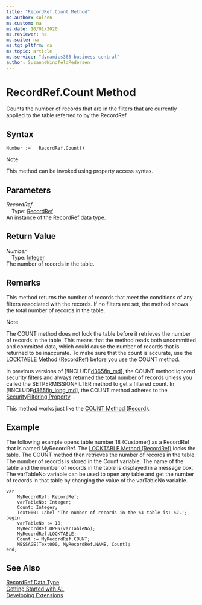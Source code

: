 ```yaml
---
title: "RecordRef.Count Method"
ms.author: solsen
ms.custom: na
ms.date: 10/01/2020
ms.reviewer: na
ms.suite: na
ms.tgt_pltfrm: na
ms.topic: article
ms.service: "dynamics365-business-central"
author: SusanneWindfeldPedersen
---
```

[//]: # (START>DO_NOT_EDIT)
[//]: # (IMPORTANT:Do not edit any of the content between here and the END>DO_NOT_EDIT.)
[//]: # (Any modifications should be made in the .xml files in the ModernDev repo.)
# RecordRef.Count Method
Counts the number of records that are in the filters that are currently applied to the table referred to by the RecordRef.


## Syntax
```
Number :=   RecordRef.Count()
```
> [!NOTE]  
> This method can be invoked using property access syntax.  

## Parameters
*RecordRef*  
&emsp;Type: [RecordRef](recordref-data-type.md)  
An instance of the [RecordRef](recordref-data-type.md) data type.  

## Return Value
*Number*  
&emsp;Type: [Integer](../integer/integer-data-type.md)  
The number of records in the table.  


[//]: # (IMPORTANT: END>DO_NOT_EDIT)

## Remarks  
 This method returns the number of records that meet the conditions of any filters associated with the records. If no filters are set, the method shows the total number of records in the table.  
  
> [!NOTE]  
>  The COUNT method does not lock the table before it retrieves the number of records in the table. This means that the method reads both uncommitted and committed data, which could cause the number of records that is returned to be inaccurate. To make sure that the count is accurate, use the [LOCKTABLE Method \(RecordRef\)](recordref-locktable-method.md) before you use the COUNT method.  
  
 In previous versions of [!INCLUDE[d365fin_md](../../includes/d365fin_md.md)], the COUNT method ignored security filters and always returned the total number of records unless you called the SETPERMISSIONFILTER method to get a filtered count. In [!INCLUDE[d365fin_long_md](../../includes/d365fin_long_md.md)], the COUNT method adheres to the [SecurityFiltering Property](../../properties/devenv-securityfiltering-property.md). <!--Links For more information, see [Security Filter Modes](Security-Filter-Modes.md)-->.  
  
 This method works just like the [COUNT Method \(Record\)](../record/record-count-method.md).  
  
## Example  
 The following example opens table number 18 \(Customer\) as a RecordRef that is named MyRecordRef. The [LOCKTABLE Method \(RecordRef\)](recordref-locktable-method.md) locks the table. The COUNT method then retrieves the number of records in the table. The number of records is stored in the Count variable. The name of the table and the number of records in the table is displayed in a message box. The varTableNo variable can be used to open any table and get the number of records in that table by changing the value of the varTableNo variable.
 
```  
var
    MyRecordRef: RecordRef;
    varTableNo: Integer;
    Count: Integer;
    Text000: Label 'The number of records in the %1 table is: %2.';
begin
    varTableNo := 18;  
    MyRecordRef.OPEN(varTableNo);  
    MyRecordRef.LOCKTABLE;  
    Count := MyRecordRef.COUNT;  
    MESSAGE(Text000, MyRecordRef.NAME, Count);  
end;
```  
  

## See Also
[RecordRef Data Type](recordref-data-type.md)  
[Getting Started with AL](../../devenv-get-started.md)  
[Developing Extensions](../../devenv-dev-overview.md)